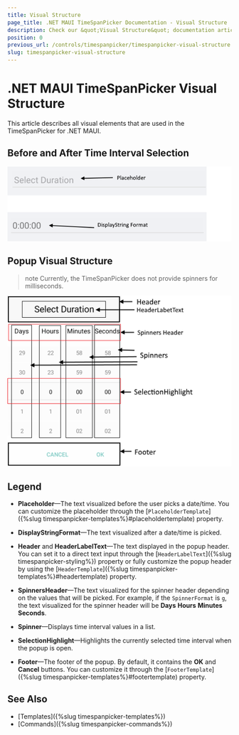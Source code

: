 ```yaml
---
title: Visual Structure
page_title: .NET MAUI TimeSpanPicker Documentation - Visual Structure
description: Check our &quot;Visual Structure&quot; documentation article for Telerik TimeSpanPicker for .NET MAUI.
position: 0
previous_url: /controls/timespanpicker/timespanpicker-visual-structure
slug: timespanpicker-visual-structure
---
```


# .NET MAUI TimeSpanPicker Visual Structure

This article describes all visual elements that are used in the TimeSpanPicker for .NET MAUI.

## Before and After Time Interval Selection

![TimeSpanPicker Visual Structure](images/timespan_picker_placeholder_display.png "Visual elements of TimeSpan Picker control")

## Popup Visual Structure

>note Currently, the TimeSpanPicker does not provide spinners for milliseconds.

![TimeSpanPicker Popup Visual Structure](images/timespan_picker_structure.png "Visual elements of TimeSpan Picker Popup")

## Legend

- **Placeholder**&mdash;The text visualized before the user picks a date/time. You can customize the placeholder through the [`PlaceholderTemplate`]({%slug timespanpicker-templates%}#placeholdertemplate) property.

- **DisplayStringFormat**&mdash;The text visualized after a date/time is picked.

- **Header** and **HeaderLabelText**&mdash;The text displayed in the popup header. You can set it to a direct text input through the [`HeaderLabelText`]({%slug timespanpicker-styling%}) property or fully customize the popup header by using the [`HeaderTemplate`]({%slug timespanpicker-templates%}#headertemplate) property.

- **SpinnersHeader**&mdash;The text visualized for the spinner header depending on the values that will be picked. For example, if the `SpinnerFormat` is `g`, the text visualized for the spinner header will be **Days** **Hours** **Minutes** **Seconds**.

- **Spinner**&mdash;Displays time interval values in a list.

- **SelectionHighlight**&mdash;Highlights the currently selected time interval when the popup is open.

- **Footer**&mdash;The footer of the popup. By default, it contains the **OK** and **Cancel** buttons. You can customize it through the [`FooterTemplate`]({%slug timespanpicker-templates%}#footertemplate) property.

## See Also

- [Templates]({%slug timespanpicker-templates%})
- [Commands]({%slug timespanpicker-commands%})
